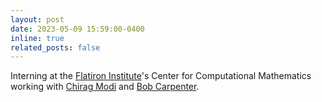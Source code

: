```yaml
---
layout: post
date: 2023-05-09 15:59:00-0400
inline: true
related_posts: false
---
```


Interning at the [Flatiron Institute](https://www.simonsfoundation.org/flatiron/)'s Center for Computational Mathematics working with [Chirag Modi](https://modichirag.github.io/) and [Bob Carpenter](https://bob-carpenter.github.io/).
